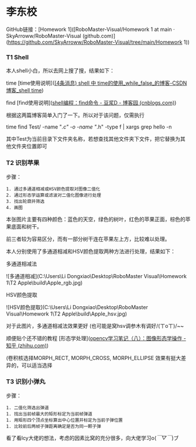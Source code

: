 # 李东校

GitHub链接：[Homework 1]([RoboMaster-Visual/Homework 1 at main · SkyArroww/RoboMaster-Visual (github.com)](https://github.com/SkyArroww/RoboMaster-Visual/tree/main/Homework 1))

###  T1    Shell

本人shell小白，所以去网上搜了搜，结果如下：

time [time使用说明]([(4条消息) shell 中 time的使用_while_false_的博客-CSDN博客_shell time](https://blog.csdn.net/qq_34595352/article/details/86702411))

find [find使用说明]([shell编程：find命令 - 豆浆D - 博客园 (cnblogs.com)](https://www.cnblogs.com/soymilk2019/p/11758086.html))

根据这两篇博客简单入门了一下。所以对于该问题，仅需执行

time find Test/ -name "*.c" -o -name "*.h" -type f | xargs grep hello -n

其中Test为当前目录下文件夹名称，若想查找其他文件夹下文件，把它替换为其他文件夹位置即可



###  T2    识别苹果

步骤：

 	1. 通过多通道相减或HSV颜色提取对图像二值化
 	2. 通过形态学运算或滤波对二值化图像进行处理
 	3. 找出轮廓并筛选
 	4. 画图



本张图片主要有四种颜色：蓝色的天空，绿色的树叶，红色的苹果正面，棕色的苹果底面和树干。

前三者较为容易区分，而有一部分树干连在苹果左上方，比较难以处理。

本人分别使用了多通道相减和HSV颜色提取两种方法进行处理，结果如下：

多通道相减法

![多通道相减](C:\Users\Li Dongxiao\Desktop\RoboMaster Visual\Homework 1\T2 Apple\build\Apple_rgb.jpg)



HSV颜色提取

![HSV颜色提取](C:\Users\Li Dongxiao\Desktop\RoboMaster Visual\Homework 1\T2 Apple\build\Apple_hsv.jpg)



对于此图片，多通道相减法效果更好 (也可能是窝hsv调参木有调好/(ㄒoㄒ)/~~

顺便贴个还不错的教程 [形态学处理]([opencv学习笔记（八）：图像形态学操作 - 知乎 (zhihu.com)](https://zhuanlan.zhihu.com/p/511628175)) 

(卷积核选择MORPH_RECT, MORPH_CROSS, MORPH_ELLIPSE 效果有挺大差异的，可以适当选择



###  T3    识别小弹丸

步骤：

	1. 二值化筛选出弹道
	1. 找出当前帧最大的矩形标定为当前帧弹道
	1. 用矩形四个顶点坐标算出中心位置并标定为当前子弹位置
	1. 比较前后两帧子弹距离确定是否为同一颗子弹

看了看lcy大佬的想法，考虑的因素比窝的充分很多，向大佬学习o(*￣▽￣*)ブ













